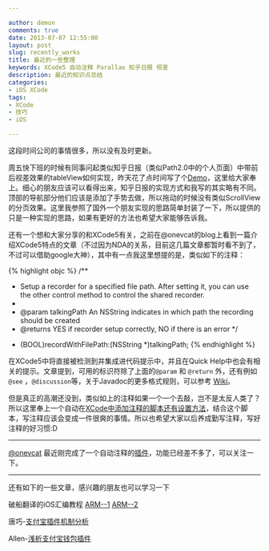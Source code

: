 ```yaml
---

author: demon
comments: true
date: 2013-07-07 12:55:00
layout: post
slug: recently_works
title: 最近的一些整理
keywords: XCode5 自动注释 Parallax 知乎日报 视差
description: 最近的知识点总结
categories:
- iOS XCode 
tags:
- XCode
- 技巧
- iOS

---
```

这段时间公司的事情很多，所以没有及时更新。

周五快下班的时候有同事问起类似知乎日报（类似Path2.0中的个人页面）中带前后视差效果的tableView如何实现，昨天花了点时间写了个[Demo](https://github.com/demon1105/NTParallaxScrollView)，这里给大家奉上。细心的朋友应该可以看得出来，知乎日报的实现方式和我写的其实略有不同。顶部的导航部分他们应该是添加了手势去做，所以拖动的时候没有类似ScrollView的分页效果。这里我参照了国外一个朋友实现的思路简单封装了一下，所以提供的只是一种实现的思路，如果有更好的方法也希望大家能够告诉我。

还有一个想和大家分享的和XCode5有关，之前在@onevcat的blog上看到一篇介绍XCode5特点的文章（不过因为NDA的关系，目前这几篇文章都暂时看不到了，不过可以借助google大神），其中有一点我这里想提的是，类似如下的注释：

{% highlight objc %}
/**
 * Setup a recorder for a specified file path. After setting it, you can use the other control method to control the shared recorder.
 *
 * @param talkingPath An NSString indicates in which path the recording should be created
 * @returns YES if recorder setup correctly, NO if there is an error
 */
- (BOOL)recordWithFilePath:(NSString *)talkingPath;
{% endhighlight %}

在XCode5中将直接被检测到并集成进代码提示中，并且在Quick Help中也会有相关的提示。文章提到，可用的标识符除了上面的```@param``` 和 ```@return``` 外，还有例如``` @see``` ，``` @discussion ```等，关于Javadoc的更多格式规则，可以参考 [Wiki](http://en.wikipedia.org/wiki/Javadoc)。

但是真正的高潮还没到，类似如上的注释如果一个一个去敲，岂不是太反人类了？所以这里奉上一个自动在[XCode中添加注释的脚本还有设置方法](http://blog.chukong-inc.com/index.php/2012/05/16/xcode4_fast_doxygen/)，结合这个脚本，写注释应该会变成一件很爽的事情。所以也希望大家以后养成勤写注释，写好注释的好习惯:D

------
[@onevcat](http://onevcat.com/) 最近刚完成了一个自动注释的[插件](https://github.com/onevcat/VVDocumenter-Xcode)，功能已经差不多了，可以关注一下。

------------------
还有如下的一些文章，感兴趣的朋友也可以学习一下

破船翻译的iOS汇编教程
[ARM--1](http://beyondvincent.com/2013/06/19/ios%E6%B1%87%E7%BC%96%E6%95%99%E7%A8%8B%EF%BC%9Aarm/)
[ARM--2](http://beyondvincent.com/2013/06/20/ios%E6%B1%87%E7%BC%96%E6%95%99%E7%A8%8B%EF%BC%9Aarm2/)

唐巧-[支付宝插件机制分析](http://blog.devtang.com/blog/2013/06/23/alipay-plugin-mechanism/)

Allen-[浅析支付宝钱包插件](http://imallen.com/blog/2013/06/26/inside-alipay-plugin.html)

